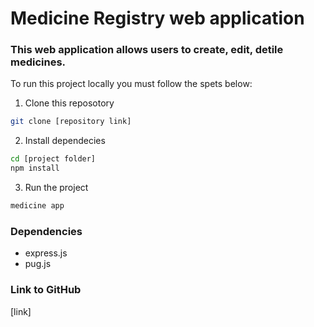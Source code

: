 # Medicine Registry web application

### This web application allows users to create, edit, detile medicines.

To run this project locally you must follow the spets below:

1. Clone this reposotory 
```bash
git clone [repository link]
```

2. Install dependecies
```bash
cd [project folder]
npm install
```

3. Run the project
```bash
medicine app
```

### Dependencies
- express.js
- pug.js

### Link to GitHub
[link]